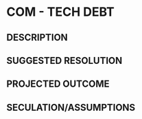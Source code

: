 # COM - TECH DEBT
<!-- Please ensure that the issue title has important key words pertaining to the technical debt. An example is: "Update {gem} to newest version" -->

## DESCRIPTION
<!-- Please provide  a brief description of the technical debt-->

## SUGGESTED RESOLUTION
<!-- Please provide your proposed steps for resolving the issue (if any).  -->

## PROJECTED OUTCOME
<!-- Please enter what you anticipate/expect the results to be when completed. -->

## SECULATION/ASSUMPTIONS
<!-- Please use this section to list all speculations and assumptions surrounding the technical debt. This could include: how it was introduced, what will be affected, etc -->